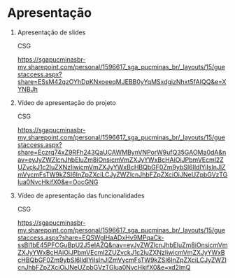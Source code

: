 # Apresentação

1. Apresentação de slides

   CSG

   https://sgapucminasbr-my.sharepoint.com/personal/1596617_sga_pucminas_br/_layouts/15/guestaccess.aspx?share=ESsM42qzOYhDpKNxoeeqMJEBB0yYqMSxdgizNhxt5fAIQQ&e=XYNBJh

2. Vídeo de apresentação do projeto

   CSG

   https://sgapucminasbr-my.sharepoint.com/personal/1596617_sga_pucminas_br/_layouts/15/guestaccess.aspx?share=Eczrq74xZ9RFh243QaUCAWMBynVNPorW9ufQ35GAOMa0dA&nav=eyJyZWZlcnJhbEluZm8iOnsicmVmZXJyYWxBcHAiOiJPbmVEcml2ZUZvckJ1c2luZXNzIiwicmVmZXJyYWxBcHBQbGF0Zm9ybSI6IldlYiIsInJlZmVycmFsTW9kZSI6InZpZXciLCJyZWZlcnJhbFZpZXciOiJNeUZpbGVzTGlua0NvcHkifX0&e=OocGNG


3. Vídeo de apresentação das funcionalidades
   
    CSG

   https://sgapucminasbr-my.sharepoint.com/personal/1596617_sga_pucminas_br/_layouts/15/guestaccess.aspx?share=EQSWglHaADxHv9MPqaCk-ssBI1bE45PFCGuBpU2J5eIAZQ&nav=eyJyZWZlcnJhbEluZm8iOnsicmVmZXJyYWxBcHAiOiJPbmVEcml2ZUZvckJ1c2luZXNzIiwicmVmZXJyYWxBcHBQbGF0Zm9ybSI6IldlYiIsInJlZmVycmFsTW9kZSI6InZpZXciLCJyZWZlcnJhbFZpZXciOiJNeUZpbGVzTGlua0NvcHkifX0&e=xd2lmQ
   



